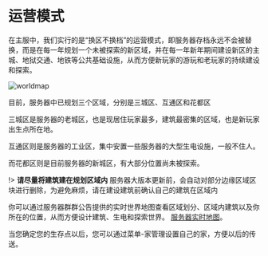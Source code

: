 # 运营模式

在主服中，我们实行的是“换区不换档”的运营模式，即服务器存档永远不会被替换，而是在每一年规划一个未被探索的新区域，并在每一年新年期间建设新区的主城、地狱交通、地铁等公共基础设施，从而方便新玩家的游玩和老玩家的持续建设和探索。

![worldmap](https://mgcimg-1251689388.cos.ap-shanghai.myqcloud.com/wiki/map.png) 

目前，服务器中已规划三个区域，分别是三城区、互通区和花都区

三城区是服务器的老城区，也是现居住玩家最多，建筑最密集的区域，也是新玩家出生点所在地。

互通区则是服务器的工业区，集中安置一些服务器的大型生电设施，一般不住人。

而花都区则是目前服务器的新城区，有大部分位置尚未被探索。

!> **请尽量将建筑建在规划区域内** 服务器大版本更新前，会自动对部分边缘区域区块进行删除，为避免麻烦，请在建设建筑前确认自己的建筑在区域内

你可以通过服务器群群公告提供的实时世界地图查看区域划分、区域内建筑以及你所在的位置，从而方便设计建筑、生电和探索世界。 [服务器实时地图](https://map.mgcraft.net/)。

当您确定您的生存点以后，您可以通过菜单-家管理设置自己的家，方便以后的传送。

